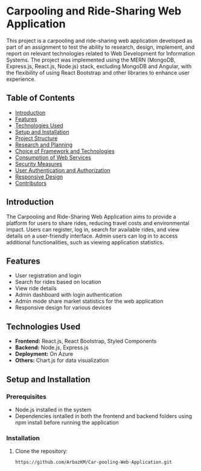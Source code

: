 # Carpooling and Ride-Sharing Web Application

This project is a carpooling and ride-sharing web application developed as part of an assignment to test the ability to research, design, implement, and report on relevant technologies related to Web Development for Information Systems. The project was implemented using the MERN (MongoDB, Express.js, React.js, Node.js) stack, excluding MongoDB and Angular, with the flexibility of using React Bootstrap and other libraries to enhance user experience.

## Table of Contents

- [Introduction](#introduction)
- [Features](#features)
- [Technologies Used](#technologies-used)
- [Setup and Installation](#setup-and-installation)
- [Project Structure](#project-structure)
- [Research and Planning](#research-and-planning)
- [Choice of Framework and Technologies](#choice-of-framework-and-technologies)
- [Consumption of Web Services](#consumption-of-web-services)
- [Security Measures](#security-measures)
- [User Authentication and Authorization](#user-authentication-and-authorization)
- [Responsive Design](#responsive-design)
- [Contributors](#contributors)

## Introduction

The Carpooling and Ride-Sharing Web Application aims to provide a platform for users to share rides, reducing travel costs and environmental impact. Users can register, log in, search for available rides, and view details on a user-friendly interface. Admin users can log in to access additional functionalities, such as viewing application statistics.

## Features

- User registration and login
- Search for rides based on location
- View ride details
- Admin dashboard with login authentication
- Admin mode share market statistics for the web application
- Responsive design for various devices

## Technologies Used

- **Frontend:** React.js, React Bootstrap, Styled Components
- **Backend:** Node.js, Express.js
- **Deployment:** On Azure
- **Others:** Chart.js for data visualization

## Setup and Installation

### Prerequisites

- Node.js installed in the system
- Dependencies isntalled in both the frontend and backend folders using npm install before running the application

### Installation

1. Clone the repository:

   ```bash
   https://github.com/ArbazKM/Car-pooling-Web-Application.git
